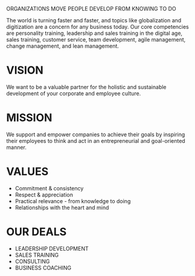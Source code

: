 ORGANIZATIONS
MOVE
PEOPLE
DEVELOP
FROM KNOWING TO DO

The world is turning faster and faster, and topics like globalization and digitization are a concern for any business today.
Our core competencies are personality training, leadership and sales training in the digital age, sales training, customer service, team development, agile management, change management, and lean management.

# VISION
We want to be a valuable partner for the holistic and sustainable development of your corporate and employee culture.

# MISSION
We support and empower companies to achieve their goals by inspiring their employees to think and act in an entrepreneurial and goal-oriented manner.

# VALUES
- Commitment & consistency
- Respect & appreciation
- Practical relevance - from knowledge to doing
- Relationships with the heart and mind

# OUR DEALS
- LEADERSHIP DEVELOPMENT
- SALES TRAINING
- CONSULTING
- BUSINESS COACHING

